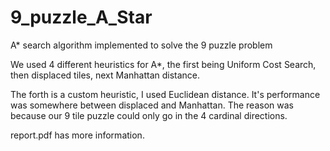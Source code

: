 # 9_puzzle_A_Star
A* search algorithm implemented to solve the 9 puzzle problem


We used 4 different heuristics for A*, the first being Uniform Cost Search, then displaced tiles, next Manhattan distance. 

The forth is a custom heuristic, I used Euclidean distance. It's performance was somewhere between displaced and Manhattan. The reason was because our 9 tile puzzle could only go in the 4 cardinal directions. 

report.pdf has more information.
